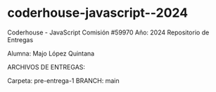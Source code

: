 # coderhouse-javascript--2024

Coderhouse - JavaScript
Comisión #59970
Año: 2024
Repositorio de Entregas

Alumna: Majo López Quintana

ARCHIVOS DE ENTREGAS:

Carpeta: pre-entrega-1
BRANCH: main
